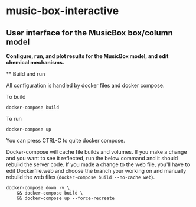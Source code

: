 # music-box-interactive
## User interface for the MusicBox box/column model

**Configure, run, and plot results for the MusicBox model, and edit chemical mechanisms.**

** Build and run

All configuration is handled by docker files and docker compose.

To build
```
docker-compose build
```

To run
```
docker-compose up
```

You can press CTRL-C to quite docker compose.

Docker-compose will cache file builds and volumes. If you make a change and you want to see 
it reflected, run the below command and it should rebuild the server code. If you made a change to the web file, you'll have to edit Dockerfile.web and choose the branch your working on and manually rebuild the web files (`docker-compose build --no-cache web`).

```
docker-compose down -v \
    && docker-compose build \
    && docker-compose up --force-recreate
```